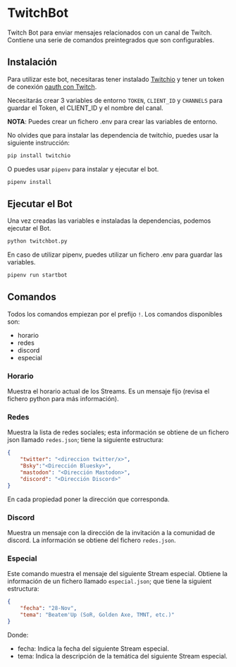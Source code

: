 # TwitchBot

Twitch Bot para enviar mensajes relacionados con un canal de Twitch. Contiene una serie de comandos preintegrados que son configurables.

## Instalación

Para utilizar este bot, necesitaras tener instalado [Twitchio](https://twitchio.dev/en/stable/index.html) y tener un token de conexión [oauth con Twitch](https://dev.twitch.tv/docs/chat/authenticating/).

Necesitarás crear 3 variables de entorno ```TOKEN```, ```CLIENT_ID``` y ```CHANNELS``` para guardar el Token, el CLIENT_ID y el nombre del canal. 

**NOTA**: Puedes crear un fichero .env para crear las variables de entorno.

No olvides que para instalar las dependencia de twitchio, puedes usar la siguiente instrucción:

```bash
pip install twitchio
```

O puedes usar ```pipenv``` para instalar y ejecutar el bot.


```bash
pipenv install
```

## Ejecutar el Bot

Una vez creadas las variables e instaladas la dependencias, podemos ejecutar el Bot.

```bash
python twitchbot.py
```
En caso de utilizar pipenv, puedes utilizar un fichero .env para guardar las variables.

```bash
pipenv run startbot
```

## Comandos

Todos los comandos empiezan por el prefijo ```!```. Los comandos disponibles son:

* horario
* redes
* discord
* especial

### Horario

Muestra el horario actual de los Streams. Es un mensaje fijo (revisa el fichero python para más información).

### Redes

Muestra la lista de redes sociales; esta información se obtiene de un fichero json llamado ```redes.json```; tiene la siguiente estructura:

```json
{
    "twitter": "<direccion twitter/x>", 
    "Bsky":"<Dirección Bluesky>",
    "mastodon": "<Dirección Mastodon>",
    "discord": "<Dirección Discord>"
}
```

En cada propiedad poner la dirección que corresponda.

### Discord

Muestra un mensaje con la dirección de la invitación a la comunidad de discord. La información se obtiene del fichero ```redes.json```.

### Especial

Este comando muestra el mensaje del siguiente Stream especial. Obtiene la información de un fichero llamado ```especial.json```; que tiene la siguient estructura:

```json
{
    "fecha": "28-Nov",
    "tema": "Beatem'Up (SoR, Golden Axe, TMNT, etc.)"
}
```

Donde:

* fecha: Indica la fecha del siguiente Stream especial.
* tema: Indica la descripción de la temática del siguiente Stream especial.